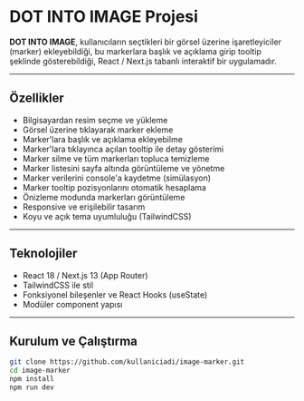 # DOT INTO IMAGE Projesi

**DOT INTO IMAGE**, kullanıcıların seçtikleri bir görsel üzerine işaretleyiciler (marker) ekleyebildiği, bu markerlara başlık ve açıklama girip tooltip şeklinde gösterebildiği, React / Next.js tabanlı interaktif bir uygulamadır.

---

## Özellikler

- Bilgisayardan resim seçme ve yükleme
- Görsel üzerine tıklayarak marker ekleme
- Marker'lara başlık ve açıklama ekleyebilme
- Marker'lara tıklayınca açılan tooltip ile detay gösterimi
- Marker silme ve tüm markerları topluca temizleme
- Marker listesini sayfa altında görüntüleme ve yönetme
- Marker verilerini console'a kaydetme (simülasyon)
- Marker tooltip pozisyonlarını otomatik hesaplama
- Önizleme modunda markerları görüntüleme
- Responsive ve erişilebilir tasarım
- Koyu ve açık tema uyumluluğu (TailwindCSS)

---

## Teknolojiler

- React 18 / Next.js 13 (App Router)
- TailwindCSS ile stil
- Fonksiyonel bileşenler ve React Hooks (useState)
- Modüler component yapısı

---

## Kurulum ve Çalıştırma

```bash
git clone https://github.com/kullaniciadi/image-marker.git
cd image-marker
npm install
npm run dev

